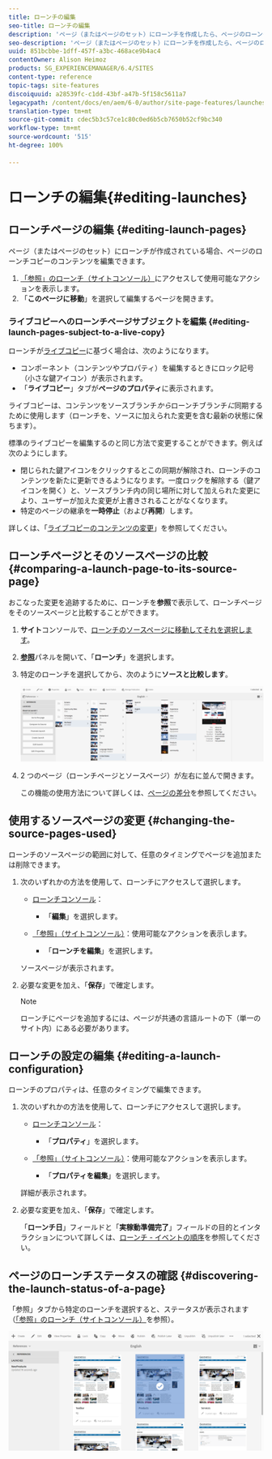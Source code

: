 ```yaml
---
title: ローンチの編集
seo-title: ローンチの編集
description: 'ページ（またはページのセット）にローンチを作成したら、ページのローンチコピーのコンテンツを編集できます。 '
seo-description: 'ページ（またはページのセット）にローンチを作成したら、ページのローンチコピーのコンテンツを編集できます。 '
uuid: 851bcbbe-1dff-457f-a3bc-468ace9b4ac4
contentOwner: Alison Heimoz
products: SG_EXPERIENCEMANAGER/6.4/SITES
content-type: reference
topic-tags: site-features
discoiquuid: a28539fc-c1dd-43bf-a47b-5f158c5611a7
legacypath: /content/docs/en/aem/6-0/author/site-page-features/launches
translation-type: tm+mt
source-git-commit: cdec5b3c57ce1c80c0ed6b5cb7650b52cf9bc340
workflow-type: tm+mt
source-wordcount: '515'
ht-degree: 100%

---
```



# ローンチの編集{#editing-launches}

## ローンチページの編集 {#editing-launch-pages}

ページ（またはページのセット）にローンチが作成されている場合、ページのローンチコピーのコンテンツを編集できます。

1. [「参照」のローンチ（サイトコンソール）](/help/sites-authoring/launches.md#launches-in-references-sites-console)にアクセスして使用可能なアクションを表示します。
1. 「**このページに移動**」を選択して編集するページを開きます。

### ライブコピーへのローンチページサブジェクトを編集  {#editing-launch-pages-subject-to-a-live-copy}

ローンチが[ライブコピー](/help/sites-administering/msm.md)に基づく場合は、次のようになります。

* コンポーネント（コンテンツやプロパティ）を編集するときにロック記号（小さな鍵アイコン）が表示されます。
* 「**ライブコピー**」タブが&#x200B;**ページのプロパティ**&#x200B;に表示されます。

ライブコピーは、コンテンツをソースブランチ&#x200B;*から*&#x200B;ローンチブランチ&#x200B;*に*&#x200B;同期するために使用します（ローンチを、ソースに加えられた変更を含む最新の状態に保ちます）。

標準のライブコピーを編集するのと同じ方法で変更することができます。例えば次のようにします。

* 閉じられた鍵アイコンをクリックするとこの同期が解除され、ローンチのコンテンツを新たに更新できるようになります。一度ロックを解除する（鍵アイコンを開く）と、ソースブランチ内の同じ場所に対して加えられた変更により、ユーザーが加えた変更が上書きされることがなくなります。
* 特定のページの継承を&#x200B;**一時停止**（および&#x200B;**再開**）します。

詳しくは、「[ライブコピーのコンテンツの変更](/help/sites-administering/msm-livecopy.md#changing-live-copy-content)」を参照してください。

## ローンチページとそのソースページの比較 {#comparing-a-launch-page-to-its-source-page}

おこなった変更を追跡するために、ローンチを&#x200B;**参照**&#x200B;で表示して、ローンチページをそのソースページと比較することができます。

1. **サイト**&#x200B;コンソールで、[ローンチのソースページに移動してそれを選択します](/help/sites-authoring/basic-handling.md#viewing-and-selecting-resources)。
1. **[参照](/help/sites-authoring/basic-handling.md#references)**&#x200B;パネルを開いて、「**ローンチ**」を選択します。
1. 特定のローンチを選択してから、次のように&#x200B;**ソースと比較します**。

   ![chlimage_1-96](assets/chlimage_1-96.png)

1. 2 つのページ（ローンチページとソースページ）が左右に並んで開きます。

   この機能の使用方法について詳しくは、[ページの差分](/help/sites-authoring/page-diff.md)を参照してください。

## 使用するソースページの変更 {#changing-the-source-pages-used}

ローンチのソースページの範囲に対して、任意のタイミングでページを追加または削除できます。

1. 次のいずれかの方法を使用して、ローンチにアクセスして選択します。

   * [ローンチコンソール](/help/sites-authoring/launches.md#the-launches-console)：

      * 「**編集**」を選択します。
   * [「参照」（サイトコンソール）](/help/sites-authoring/launches.md#launches-in-references-sites-console)：使用可能なアクションを表示します。

      * 「**ローンチを編集**」を選択します。

   ソースページが表示されます。

1. 必要な変更を加え、「**保存**」で確定します。

   >[!NOTE]
   >
   >ローンチにページを追加するには、ページが共通の言語ルートの下（単一のサイト内）にある必要があります。

## ローンチの設定の編集  {#editing-a-launch-configuration}

ローンチのプロパティは、任意のタイミングで編集できます。

1. 次のいずれかの方法を使用して、ローンチにアクセスして選択します。

   * [ローンチコンソール](/help/sites-authoring/launches.md#the-launches-console)：

      * 「**プロパティ**」を選択します。
   * [「参照」（サイトコンソール）](/help/sites-authoring/launches.md#launches-in-references-sites-console)：使用可能なアクションを表示します。

      * 「**プロパティを編集**」を選択します。

   詳細が表示されます。

1. 必要な変更を加え、「**保存**」で確定します。

   「**ローンチ日**」フィールドと「**実稼動準備完了**」フィールドの目的とインタラクションについて詳しくは、[ローンチ - イベントの順序](/help/sites-authoring/launches.md#launches-the-order-of-events)を参照してください。

## ページのローンチステータスの確認  {#discovering-the-launch-status-of-a-page}

「参照」タブから特定のローンチを選択すると、ステータスが表示されます（[「参照」のローンチ（サイトコンソール）](/help/sites-authoring/launches.md#launches-in-references-sites-console)を参照）。

![chlimage_1-97](assets/chlimage_1-97.png)

